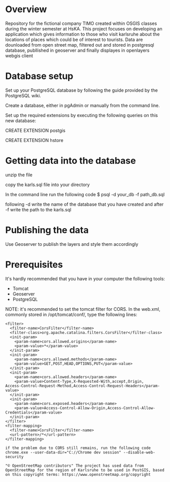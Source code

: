 # Overview
Repository for the fictional company TIMO created within OSGIS classes during the winter semester at HsKA. This project focuses on developing an application which gives information to those who visit karlsruhe about the locations of places which could be of interest to tourists. Data are dounloaded from open street map, filtered out and stored in postgresql database, publlished in geoserver and finally displayes in openlayers webgis client

# Database setup
Set up your PostgreSQL database by following the guide provided by the PostgreSQL wiki.

Create a database, either in pgAdmin or manually from the command line.

Set up the required extensions by executing the following queries on this new database:

CREATE EXTENSION postgis

CREATE EXTENSION hstore

# Getting data into the database

unzip the file

copy the karls.sql file into your directory

In the command line run the following code
$ psql -d your_db -f path_db.sql
 
 following -d write the name of the database that you have created and after -f write the path to the karls.sql

 # Publishing the data

Use Geoserver to publish the layers and style them accordingly

 # Prerequisites

It's hardly recommended that you have in your computer the following tools:
* Tomcat
* Geoserver
* PostgreSQL

NOTE: it's recommended to set the tomcat filter for CORS. In the web.xml, commonly stored in /opt/tomcat/conf/, type the following lines:
```
<filter>
  <filter-name>CorsFilter</filter-name>
  <filter-class>org.apache.catalina.filters.CorsFilter</filter-class>
  <init-param>
    <param-name>cors.allowed.origins</param-name>
    <param-value>*</param-value>
  </init-param>
  <init-param>
    <param-name>cors.allowed.methods</param-name>
    <param-value>GET,POST,HEAD,OPTIONS,PUT</param-value>
  </init-param>
  <init-param>
    <param-name>cors.allowed.headers</param-name>
    <param-value>Content-Type,X-Requested-With,accept,Origin,
Access-Control-Request-Method,Access-Control-Request-Headers</param-value>
  </init-param>
  <init-param>
    <param-name>cors.exposed.headers</param-name>
    <param-value>Access-Control-Allow-Origin,Access-Control-Allow-Credentials</param-value>
  </init-param>
</filter>
<filter-mapping>
  <filter-name>CorsFilter</filter-name>
  <url-pattern>/*</url-pattern>
</filter-mapping>

if the problem due to CORS still remains, run the following code
chrome.exe --user-data-dir="C://Chrome dev session" --disable-web-security

"© OpenStreetMap contributors" The project has used data from OpenStreetMap for the region of Karlsruhe to be used in PostGIS, based on this copyright terms: https://www.openstreetmap.org/copyright
